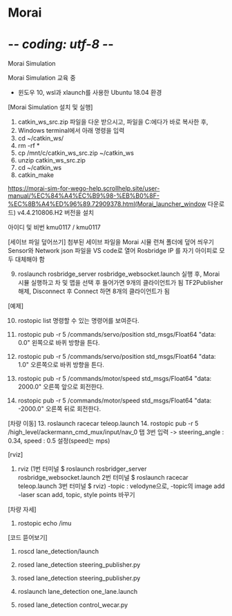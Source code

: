 # Morai
# -*- coding: utf-8 -*-
Morai Simulation

Morai Simulation 교육 중
- 윈도우 10, wsl과 xlaunch를 사용한 Ubuntu 18.04 환경

[Morai Simulation 설치 및 실행]
1.	catkin_ws_src.zip 파일을 다운 받으시고, 파일을 C:에다가 바로 복사한 후, 
2.	Windows terminal에서 아래 명령을 입력
3.	cd ~/catkin_ws/
4.	rm -rf *
5.	cp /mnt/c/catkin_ws_src.zip ~/catkin_ws
6.	unzip catkin_ws_src.zip
7.	cd ~/catkin_ws
8.	catkin_make

https://morai-sim-for-wego-help.scrollhelp.site/user-manual/%EC%84%A4%EC%B9%98-%EB%B0%8F-%EC%8B%A4%ED%96%89.72909378.html(Morai_launcher_window 다운로드)
v4.4.210806.H2 버전을 설치

아이디 및 비번 kmu0117 / kmu0117

[세이브 파일 덮어쓰기]
첨부된 세이브 파일을 Morai 시뮬 런쳐 폴더에 덮어 씌우기
Sensor와 Network json 파일을 VS code로 열어 Rosbridge IP 를 자기 아이피로 모두 대체해야 함

09. roslaunch rosbridge_server rosbridge_websocket.launch
실행 후, Morai 시뮬 실행하고 차 및 맵을 선택 후 들어가면  9개의 클라이언트가 됨 
TF2Publisher 해제, Disconnect 후 Connect 하면 8개의 클라이언트가 됨


[예제]

10. rostopic list
명령할 수 있는 명령어를 보여준다.

11. rostopic pub -r 5 /commands/servo/position std_msgs/Float64 "data: 0.0"
왼쪽으로 바퀴 방향을 튼다.

11. rostopic pub -r 5 /commands/servo/position std_msgs/Float64 "data: 1.0"
오른쪽으로 바퀴 방향을 튼다.

12. rostopic pub -r 5 /commands/motor/speed std_msgs/Float64 "data: 2000.0"
오른쪽 앞으로 회전한다.

12. rostopic pub -r 5 /commands/motor/speed std_msgs/Float64 "data: -2000.0"
오른쪽 뒤로 회전한다.

[차량 이동]
13. roslaunch racecar teleop.launch
14. rostopic pub -r 5 /high_level/ackermann_cmd_mux/input/nav_0 
탭 3번 입력 -> steering_angle : 0.34, speed : 0.5 설정(speed는 mps)

[rviz]
1. rviz
(1번 터미널 $ roslaunch rosbridger_server rosbridge_websocket.launch
2번 터미널 $ roslaunch racecar teleop.launch
3번 터미널 $ rviz)
-topic : velodyne으로, 
-topic의 image add
-laser scan add, topic, style points 바꾸기

[차량 자세]
1. rostopic echo /imu

[코드 뜯어보기]
1. roscd lane_detection/launch
2. rosed lane_detection steering_publisher.py
3. rosed lane_detection steering_publisher.py
4. roslaunch lane_detection one_lane.launch

5. rosed lane_detection control_wecar.py

